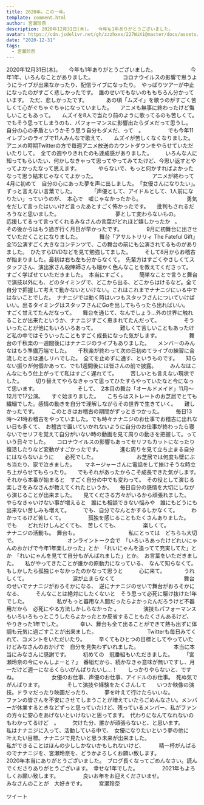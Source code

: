 ```yaml
---
title: 2020年。この一年。
template: comment.html
author: 宮瀬玲奈
description: 2020年12月31日(木)。　　今年も1年ありがとうございました。　　　　　　　今年1年、いろんなことがありました。　　　　　　コロナウイルスの影響で思うようにライブが出来なかったり、配信ライブになった...
avatar: https://cdn.jsdelivr.net/gh/zzzhxxx/227WiKi@master/docs/assets/photo/avatar/reina.jpg
date: "2020-12-31"
tags:
  - 宮瀬玲奈
---
```



﻿﻿﻿﻿2020年12月31日(木)。　　今年も1年ありがとうございました。　　　　　　　今年1年、いろんなことがありました。　　　　　　コロナウイルスの影響で思うようにライブが出来なかったり、配信ライブになったり。　やっぱりツアーが中止になったのがすごく悲しかったです。　誰のせいでもないのももちろん分かっています。　ただ、悲しかったです。　　　　あの頃「ムズイ」を歌うのがすごく苦しくて心がぐちゃぐちゃになっていました。　　アニメも無事に終わったけど悔しいこともあって。　　ムズイを8人で当たり前のように歌ってるのも苦しくて。　　でもそう思ってしまうのも、パフォーマンスに影響出たらダメだって思うし。　　自分の心の矛盾というかそう思う自分もダメだ、って　。　　　　　でも今年11イレブンのライブで11人みんなで歌えて、　　ムズイが苦しくなくなりました。　　　　　　アニメの時期Twitterの方で毎週アニメ放送のカウントダウンをやらせていただいたりして。　全ての週やりきれたのも達成感がありました。　　　いろんな人に知ってもらいたい、何かしなきゃって思ってやってみてたけど、今思い返すとやってよかったなって思えます。　　　　やらないで、もっと何かすればよかったなって思う結末じゃなくてよかった。　　　　　　　　　　　アニメが終わって　4月に初めて　自分の心にあった夢を声に出しました。　「女優さんになりたい」。　　ずっと言えない言葉でした。　　　　「声優として、アイドルとして、1人前になりたい」っていうのが、　本心で　嘘じゃなかったから。　　　　　　　　　勇気をだして言ったはいいけど言ったあとすごく怖かったです。　　批判もされるだろうなと思いました。　　　　　　　　　　　夢として変わらないもの。　　　　　　　　応援してるって言ってくれるみなさんの言葉がどれほど嬉しかったか   。　　　　　　　　　　その後からはもう過ぎ行く月日が早かったです。　　　　　9月に初舞台に出させていただくことになりました。　　　　舞台「アサルトリリィ The Fateful Gift」全15公演すごく大きなコンテンツで、この舞台の前にも公演されてるものがありました。　ひたすらDVDなどを見て勉強してました。　　　そして8月からお稽古が始まりました。最初は右も左も分からなくて。　先輩方はすごくやさしくてスタッフさん、演出家さん殺陣師さんも細かく色んなことを教えてくださって。　　　　すごく学ばせていただきました。　本当にすごく。　　　簡単なことで言うと舞台で演技以外にも、どのタイミングで、どこから出る、どこからはけるなど。全て自分で把握して考えて動かないといけない。これはこれまでナナニジにいる中ではないことでした。　ナナニジでは動く時はいつもスタッフさんについていけばいい。出るタイミングはスタッフさんにGoを出してもらったら出ればいい。　　すごく甘えてたんだなって。　　舞台を通じて、なんでしょう...外の世界に触れることが出来たというか、ナナニジすごく恵まれてたんだって。　　　　　そういったことが他にもいろいろあって。　　　　　難しくて苦しいこともあったけど私の中ではそういったこともすごく成長になった気がします。　　　　　　舞台の千秋楽の一週間後にはナナニジのライブもありました。　　メンバーのみんなはもう準備万端でした。　　千秋楽が終わって次の日初めてライブの練習に合流したときは通しリハでした。　全てを止めずに通す、というものです。　　知らない振りが何個かあって、でも1週間後には皆さんの前で披露。　　　みんなはこんなにもう仕上がってて私はすごく遅れてて。　　　苦しいとも言えない現状でした。　　　切り替えてやらなきゃって思ってひたすらやっていたなと今になって思います。　　　　　　　　そして、　2本目の舞台「オールドメイド」11月〜12月で17公演。　　すぐ始まりました。　　こちらはストレートのお芝居でとても繊細でした。感情の動きを自分で理解しながらその世界で生きていく。　　難しかったです。　　　このときはお稽古の期間がずっときつかった。　　　毎日13時〜21時お稽古をやっていました。でも時々ナナニジのお仕事でお稽古に出れない日も多くて、　お稽古で置いていかれないように自分のお仕事が終わったら寝ないでセリフを覚えて自分がいない時の動画を見て周りの動きを把握して。っていう日々でした。　　コロナウイルスの影響もあってセリフもカットになったり復活したりなど変動がすごかったです。　　　　進む周りを見て立ち止まる自分にはならないように　　必死でした。　　　　　　　　お芝居では何度も壁にぶち当たり、家で泣きました。　 　マネージャーさんに電話をして挫けそうな時立ち上がらせてもらったり。　　でもそれがあったからこそ成長できた気がします。　　　　　　　それから本番が始まると　すごく自分の中でも変わって。　その役として演じる楽しさをみなさんが教えてくれたというか。　　毎日自分の感情を大切にしながら演じることが出来ました。　　見てくださる方々がいるから頑張れました。　　　　　　　　　　　　　　　やらなきゃいけない事が増えると　誰にも相談できない悩みや　誰にもどうにも出来ない苦しみも増えて。　　　でも、自分でなんとかするしかなくて。　　　わかってるけど苦しくて。　　　　　孤独を感じることもたくさんありました。　　　　　　　　　　　　　でも　　どれだけしんどくても、　苦しくても、　　　　　楽しくて。　　　　　　　　ナナニジの活動も。　舞台も。　　　　　　　　　　私にとっては　どちらも大切で。　　　　　　　　　　オンライントーク会で　「いろいろあったけどれいにゃんのおかげで今年1年楽しかった」とか　「れいにゃんを追ってて充実してた」とか　「れいにゃんを見てて自分もがんばれました」とか。　お言葉をいただきました。　　私がやってきたことが誰かの原動力になっている、　なんて知らなくて。　　　　もしかしたら孤独じゃなかったのかなって思うと　　　心に来て。　　　　うれしくて。　　　　　　　　　涙が止まらなくて　　　　　　　　　　　　　舞台のせいでナナニジがおろそかになる、　逆にナナニジのせいで舞台がおろそかになる、　　　そんなことは絶対にしたくないと　そう思って必死に駆け抜けた1年でした。　　　　　　私がもっと器用な人間だったらよかったんだろうけど不器用だから　必死にやる方法しかしらなかった 。　　　　　演技もパフォーマンスもいろいろもっとこうしたらよかったとか反省することもたくさんあるけど、　やりきった1年でした。　　　　幸い、舞台も全て出ることができて熱も出ずに体調も元気に過ごすことが出来ました。　　　　　　　　　　Twitterも毎日みてくれて、コメントをいただいたり。　　　辛くてもひとつの目標としてやっていたけどみなさんのおかげで　自分を見失わずいれました。　　　　　　　本当に本当にみなさんに感謝です。　　　初めての　冠番組もいただきました。　　　「宮瀬玲奈の今にゃんしよーと？」　番組だから、続かなきゃ意味が無いですし、月一だけど週一になるくらいがんばりたいし...！　　しっかりやらないと、ですね。　　　　　　　女優のお仕事、声優のお仕事、アイドルのお仕事。　死ぬ気でがんばります。　　　　　そして演技や経験をたくさんして　　いつか映像の演技。ドラマだったり映画だったり、　　　夢を叶えて行けたらいいな。　　　　　　　　　　　　　ファンの皆さんを不安にさせてしまうことが増えていたらごめんなさい。メンバーが休業するときなどずっと思っていたけど、残っているメンバー、私がファンの方々に安心をあげないといけないと思ってます。　代わりになんてなれないのもわかってるけど　。　　　欠けた分、誰かが頑張らないと、と思います。　　　　　　　　私はナナニジに入って、活動している中で、　女優になりたいという夢の他に　叶えたい目標。ナナニジで見たいと思う未来が出来ました。　　　　　　　　　　　私ができることはほんの少ししかないかもしれないけど、　　　 精一杯がんばるのでナナニジを、宮瀬玲奈を、どうかよろしくお願い致します。　　　　　　　　　2020年本当にありがとうございました。　ブログ長くなってごめんなさい。読んでくださりありがとうございます。　幸せな1年でした。　　　　　2021年もよろしくお願い致します。　　　　　良いお年をお迎えくださいませ。　　　　　　　　　　　　　　みなさんのことが　大好きです。　　　宮瀬玲奈


ツイート



